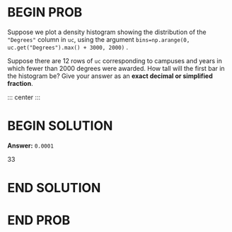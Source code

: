 # BEGIN PROB

Suppose we plot a density histogram showing the distribution of the
`"Degrees"` column in `uc`, using the argument
`bins=np.arange(0, uc.get("Degrees").max() + 3000, 2000)` .

Suppose there are 12 rows of `uc` corresponding to campuses and years in
which fewer than 2000 degrees were awarded. How tall will the first bar
in the histogram be? Give your answer as an **exact decimal or
simplified fraction**.

::: center
:::

# BEGIN SOLUTION

**Answer:** `0.0001`

<average>33</average>

# END SOLUTION

# END PROB
